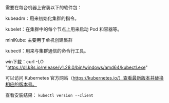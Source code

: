 需要在每台机器上安装以下的软件包：

kubeadm：用来初始化集群的指令。

kubelet：在集群中的每个节点上用来启动 Pod 和容器等。

miniKube: 主要用于单机创建集群

kubectl：用来与集群通信的命令行工具。

win下载：curl -LO "https://dl.k8s.io/release/v1.28.0/bin/windows/amd64/kubectl.exe"

可以访问 Kubernetes 官方网站（https://kubernetes.io/）查看最新版本并替换相应的版本号。

查看安装结果： `kubectl version --client`